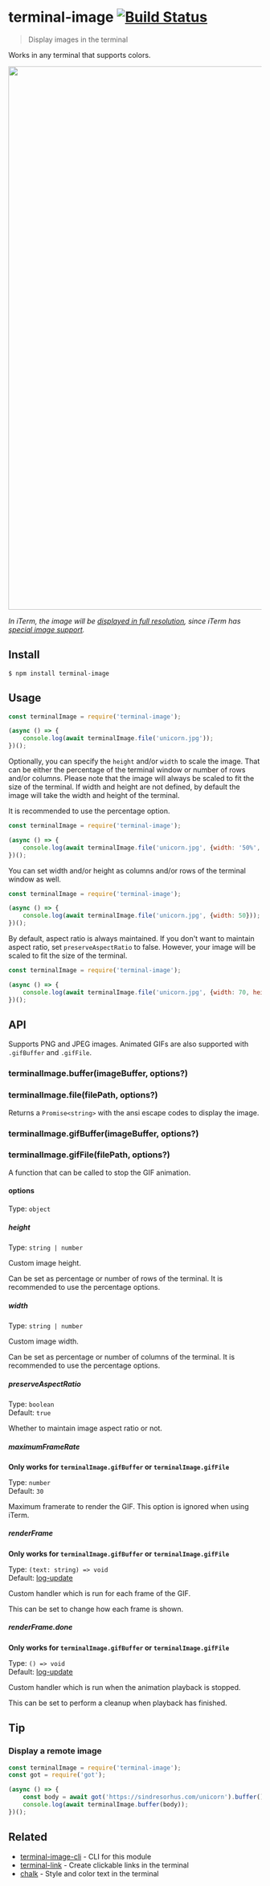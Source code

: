 # terminal-image [![Build Status](https://travis-ci.com/sindresorhus/terminal-image.svg?branch=master)](https://travis-ci.com/sindresorhus/terminal-image)

> Display images in the terminal

Works in any terminal that supports colors.

<img src="screenshot.png" width="1082">

*In iTerm, the image will be [displayed in full resolution](screenshot-iterm.jpg), since iTerm has [special image support](https://www.iterm2.com/documentation-images.html).*

## Install

```
$ npm install terminal-image
```

## Usage

```js
const terminalImage = require('terminal-image');

(async () => {
	console.log(await terminalImage.file('unicorn.jpg'));
})();
```

Optionally, you can specify the `height` and/or `width` to scale the image. That can be either the percentage of the terminal window or number of rows and/or columns. Please note that the image will always be scaled to fit the size of the terminal. If width and height are not defined, by default the image will take the width and height of the terminal.

It is recommended to use the percentage option.

```js
const terminalImage = require('terminal-image');

(async () => {
	console.log(await terminalImage.file('unicorn.jpg', {width: '50%', height: '50%'}));
})();
```

You can set width and/or height as columns and/or rows of the terminal window as well.

```js
const terminalImage = require('terminal-image');

(async () => {
	console.log(await terminalImage.file('unicorn.jpg', {width: 50}));
})();
```

By default, aspect ratio is always maintained. If you don't want to maintain aspect ratio, set `preserveAspectRatio` to false. However, your image will be scaled to fit the size of the terminal.

```js
const terminalImage = require('terminal-image');

(async () => {
	console.log(await terminalImage.file('unicorn.jpg', {width: 70, height: 50, preserveAspectRatio: false}));
})();
```

## API

Supports PNG and JPEG images. Animated GIFs are also supported with `.gifBuffer` and `.gifFile`.

### terminalImage.buffer(imageBuffer, options?)
### terminalImage.file(filePath, options?)

Returns a `Promise<string>` with the ansi escape codes to display the image.

### terminalImage.gifBuffer(imageBuffer, options?)
### terminalImage.gifFile(filePath, options?)

A function that can be called to stop the GIF animation.

#### options

Type: `object`

##### height

Type: `string | number`

Custom image height.

Can be set as percentage or number of rows of the terminal. It is recommended to use the percentage options.

##### width

Type: `string | number`

Custom image width.

Can be set as percentage or number of columns of the terminal. It is recommended to use the percentage options.

##### preserveAspectRatio

Type: `boolean`\
Default: `true`

Whether to maintain image aspect ratio or not.

##### maximumFrameRate

**Only works for `terminalImage.gifBuffer` or `terminalImage.gifFile`**

Type: `number`\
Default: `30`

Maximum framerate to render the GIF. This option is ignored when using iTerm.

##### renderFrame

**Only works for `terminalImage.gifBuffer` or `terminalImage.gifFile`**

Type: `(text: string) => void`\
Default: [log-update](https://github.com/sindresorhus/log-update)

Custom handler which is run for each frame of the GIF.

This can be set to change how each frame is shown.

##### renderFrame.done

**Only works for `terminalImage.gifBuffer` or `terminalImage.gifFile`**

Type: `() => void`\
Default: [log-update](https://github.com/sindresorhus/log-update)

Custom handler which is run when the animation playback is stopped.

This can be set to perform a cleanup when playback has finished.

## Tip

### Display a remote image

```js
const terminalImage = require('terminal-image');
const got = require('got');

(async () => {
	const body = await got('https://sindresorhus.com/unicorn').buffer();
	console.log(await terminalImage.buffer(body));
})();
```

## Related

- [terminal-image-cli](https://github.com/sindresorhus/terminal-image-cli) - CLI for this module
- [terminal-link](https://github.com/sindresorhus/terminal-link) - Create clickable links in the terminal
- [chalk](https://github.com/chalk/chalk) - Style and color text in the terminal
